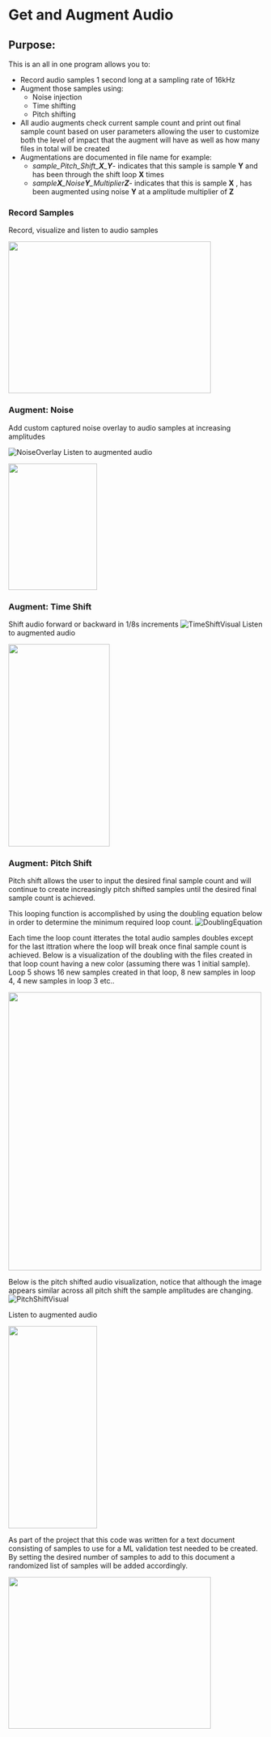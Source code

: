 # Get and Augment Audio 
## Purpose:
This is an all in one program allows you to:
* Record audio samples 1 second long at a sampling rate of 16kHz
* Augment those samples using:
	* Noise injection
	* Time shifting
	* Pitch shifting 
* All audio augments check current sample count and print out final sample count based on user parameters allowing the user to customize both the level of impact that the augment will have as well as how many files in total will be created
* Augmentations are documented in file name for example:
	*  *sample_Pitch_Shift_**X**_**Y***- indicates that this sample is sample **Y** and has been through the shift loop **X** times
	* *sample**X**_Noise**Y**_Multiplier**Z***- indicates that this is sample **X** , has been augmented using noise **Y** at a amplitude multiplier of **Z**

### Record Samples
Record, visualize and listen to audio samples

<img src="https://github.com/JS-CTRL/AudioCaptureAndAugment/blob/main/Images/audioCapture.PNG" width="400" height="300">

### Augment: Noise
Add custom captured noise overlay to audio samples at increasing amplitudes



![NoiseOverlay](https://github.com/JS-CTRL/AudioCaptureAndAugment/blob/main/Images/noiseOverlay.PNG)
Listen to augmented audio

<img src="https://github.com/JS-CTRL/AudioCaptureAndAugment/blob/main/Images/noiseOverlayListen.PNG" width="175" height="250">

### Augment: Time Shift
Shift audio forward or backward in 1/8s increments
![TimeShiftVisual](https://github.com/JS-CTRL/AudioCaptureAndAugment/blob/main/Images/timeShift.PNG)
Listen to augmented audio

<img src="https://github.com/JS-CTRL/AudioCaptureAndAugment/blob/main/Images/timeShiftListen.PNG" width="200" height="400">



### Augment: Pitch Shift
Pitch shift allows the user to input the desired final sample count and will continue to create increasingly pitch shifted samples until the desired final sample count is achieved. 

This looping function is accomplished by using the doubling equation below in order to determine the minimum required loop count.
![DoublingEquation](https://github.com/JS-CTRL/AudioCaptureAndAugment/blob/main/Images/doublingEquation.PNG)

Each time the loop count itterates the total audio samples doubles except for the last ittration where the loop will break once final sample count is achieved. Below is a visualization of the doubling with the files created in that loop count having a new color (assuming there was 1 initial sample). Loop 5 shows 16 new samples created in that loop, 8 new samples in loop 4, 4 new samples in loop 3 etc..  

<img src="https://github.com/JS-CTRL/AudioCaptureAndAugment/blob/main/Images/loopVisualizaton.PNG" width="500" height="550">

Below is the pitch shifted audio visualization, notice that although the image appears similar across all pitch shift the sample amplitudes are changing.
![PitchShiftVisual](https://github.com/JS-CTRL/AudioCaptureAndAugment/blob/main/Images/pitchShiftVisual.PNG)

Listen to augmented audio 

<img src="https://github.com/JS-CTRL/AudioCaptureAndAugment/blob/main/Images/pitchShiftListen.PNG" width="175" height="400">


As part of the project that this code was written for a text document consisting of samples to use for a ML validation test needed to be created. By setting the desired number of samples to add to this document a randomized list of samples will be added accordingly. 





<img src="https://github.com/JS-CTRL/AudioCaptureAndAugment/blob/main/Images/validation.PNG" width="400" height="300">

